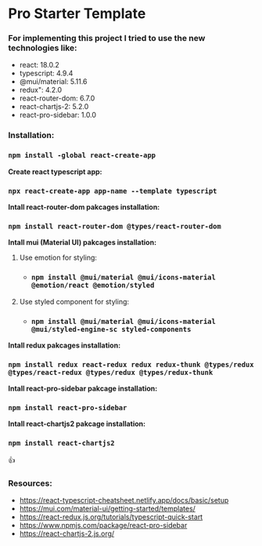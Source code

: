 # Pro Starter Template 

### For implementing this project I tried to use the new technologies like:

- react: 18.0.2
- typescript: 4.9.4
- @mui/material: 5.11.6
- redux": 4.2.0
- react-router-dom: 6.7.0
- react-chartjs-2: 5.2.0
- react-pro-sidebar: 1.0.0


### Installation:
### `npm install -global react-create-app`
      
**Create react typescript app:**
### `npx react-create-app app-name --template typescript`

**Intall react-router-dom pakcages installation:**
### `npm install react-router-dom @types/react-router-dom`

**Intall mui (Material UI) pakcages installation:**
1. Use emotion for styling:
   - ### `npm install @mui/material @mui/icons-material @emotion/react @emotion/styled`
2. Use styled component for styling:
   - ### `npm install @mui/material @mui/icons-material @mui/styled-engine-sc styled-components`
   
**Intall redux pakcages installation:**
### `npm install redux react-redux redux redux-thunk @types/redux @types/react-redux @types/redux @types/redux-thunk`

**Intall react-pro-sidebar pakcage installation:**
### `npm install react-pro-sidebar`

**Intall react-chartjs2 pakcage installation:**
### `npm install react-chartjs2`

:+1:

### Resources:
- https://react-typescript-cheatsheet.netlify.app/docs/basic/setup
- https://mui.com/material-ui/getting-started/templates/
- https://react-redux.js.org/tutorials/typescript-quick-start
- https://www.npmjs.com/package/react-pro-sidebar
- https://react-chartjs-2.js.org/